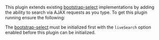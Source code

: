 This plugin extends existing [bootstrap-select](https://github.com/silviomoreto/bootstrap-select) implementations by adding the ability to search via AJAX requests as you type. To get this plugin running ensure the following:

The [bootstrap-select](https://github.com/silviomoreto/bootstrap-select) must be initialized first with the `liveSearch` option enabled before this plugin can be initialized.
